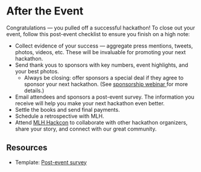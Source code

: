 # After the Event

Congratulations — you pulled off a successful hackathon! To close out your event, follow this post-event checklist to ensure you finish on a high note:

* Collect evidence of your success — aggregate press mentions, tweets, photos, videos, etc. These will be invaluable for promoting your next hackathon.
* Send thank yous to sponsors with key numbers, event highlights, and your best photos.
  * Always be closing: offer sponsors a special deal if they agree to sponsor your next hackathon. \(See [sponsorship webinar ](https://www.youtube.com/watch?v=QI9NVe2wA5w)for more details.\)
* Email attendees and sponsors a post-event survey. The information you receive will help you make your next hackathon even better.
* Settle the books and send final payments.
* Schedule a retrospective with MLH.
* Attend [MLH Hackcon](https://hackcon.mlh.io/) to collaborate with other hackathon organizers, share your story, and connect with our great community.

## Resources

* Template: [Post-event survey ](https://docs.google.com/a/majorleaguehacking.com/file/d/0B6RXFVhdoM-5aFRXOC1jTHM4TUE/edit)

